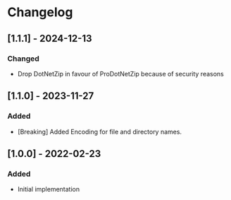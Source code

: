 # Changelog

## [1.1.1] - 2024-12-13
### Changed
- Drop DotNetZip in favour of ProDotNetZip because of security reasons

## [1.1.0] - 2023-11-27
### Added
- [Breaking] Added Encoding for file and directory names.

## [1.0.0] - 2022-02-23
### Added
- Initial implementation
